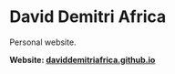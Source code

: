 # David Demitri Africa

Personal website.

**Website: [daviddemitriafrica.github.io](https://daviddemitriafrica.github.io)**

